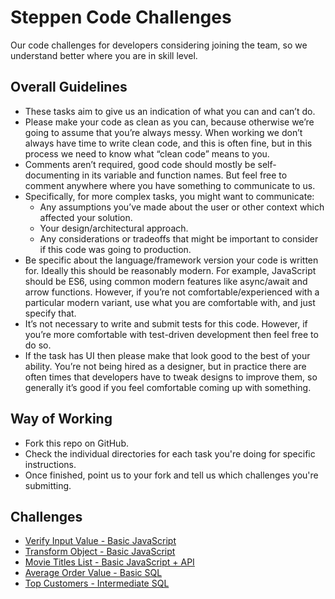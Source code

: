 # Steppen Code Challenges

Our code challenges for developers considering joining the team, so we understand better where you are in skill level.

## Overall Guidelines

- These tasks aim to give us an indication of what you can and can’t do.
- Please make your code as clean as you can, because otherwise we’re going to assume that you’re always messy. When working we don’t always have time to write clean code, and this is often fine, but in this process we need to know what “clean code” means to you.
- Comments aren’t required, good code should mostly be self-documenting in its variable and function names. But feel free to comment anywhere where you have something to communicate to us.
- Specifically, for more complex tasks, you might want to communicate:
    - Any assumptions you’ve made about the user or other context which affected your solution.
    - Your design/architectural approach.
    - Any considerations or tradeoffs that might be important to consider if this code was going to production.
- Be specific about the language/framework version your code is written for. Ideally this should be reasonably modern. For example, JavaScript should be ES6, using common modern features like async/await and arrow functions. However, if you’re not comfortable/experienced with a particular modern variant, use what you are comfortable with, and just specify that.
- It’s not necessary to write and submit tests for this code. However, if you’re more comfortable with test-driven development then feel free to do so.
- If the task has UI then please make that look good to the best of your ability. You’re not being hired as a designer, but in practice there are often times that developers have to tweak designs to improve them, so generally it’s good if you feel comfortable coming up with something.

## Way of Working

- Fork this repo on GitHub.
- Check the individual directories for each task you're doing for specific instructions.
- Once finished, point us to your fork and tell us which challenges you're submitting.

## Challenges

* [Verify Input Value - Basic JavaScript](https://github.com/SteppenApp/SteppenCodeChallenges/blob/main/verify-input-value)
* [Transform Object - Basic JavaScript](https://github.com/SteppenApp/SteppenCodeChallenges/blob/main/transform-object)
* [Movie Titles List - Basic JavaScript + API](https://github.com/SteppenApp/SteppenCodeChallenges/blob/main/movie-titles-list)
* [Average Order Value - Basic SQL](https://github.com/SteppenApp/SteppenCodeChallenges/blob/main/average-order-value)
* [Top Customers - Intermediate SQL](https://github.com/SteppenApp/SteppenCodeChallenges/blob/main/top-customers)
